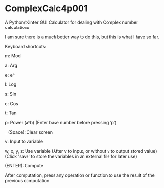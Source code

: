 # ComplexCalc4p001
A Python/tKinter GUI Calculator for dealing with Complex number calculations

I am sure there is a much better way to do this, but this is what I have so far.

Keyboard shortcuts:

m: Mod

a: Arg

e: e^

l: Log

s: Sin

c: Cos

t: Tan

p: Power (a^b) (Enter base number before pressing 'p')
 
_ (Space): Clear screen
 
v: Input to variable
 
w, x, y, z: Use variable (After v to input, or without v to output stored value) (Click 'save' to store the variables in an external file for later use)
 
(ENTER): Compute

After computation, press any operation or function to use the result of the previous computation
